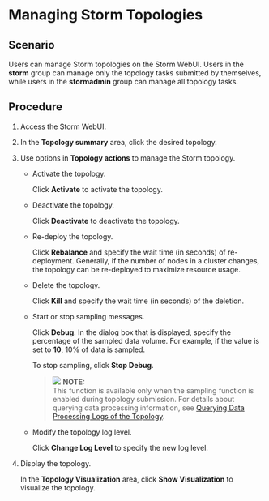 # Managing Storm Topologies<a name="EN-US_TOPIC_0125375807"></a>

## Scenario<a name="s7241a33714434c3c86a42d0b86202aa3"></a>

Users can manage Storm topologies on the Storm WebUI. Users in the  **storm**  group can manage only the topology tasks submitted by themselves, while users in the  **stormadmin**  group can manage all topology tasks.

## Procedure<a name="s302af2162d64497dbe5a25d453205456"></a>

1.  Access the Storm WebUI.
2.  In the  **Topology summary**  area, click the desired topology.
3.  Use options in  **Topology actions**  to manage the Storm topology.
    -   Activate the topology.

        Click  **Activate**  to activate the topology.

    -   Deactivate the topology.

        Click  **Deactivate**  to deactivate the topology.

    -   Re-deploy the topology.

        Click  **Rebalance**  and specify the wait time \(in seconds\) of re-deployment. Generally, if the number of nodes in a cluster changes, the topology can be re-deployed to maximize resource usage.

    -   Delete the topology.

        Click  **Kill**  and specify the wait time \(in seconds\) of the deletion.

    -   Start or stop sampling messages.

        Click  **Debug**. In the dialog box that is displayed, specify the percentage of the sampled data volume. For example, if the value is set to **10**, 10% of data is sampled.

        To stop sampling, click  **Stop Debug**.

        >![](/images/icon-note.gif) **NOTE:**   
        >This function is available only when the sampling function is enabled during topology submission. For details about querying data processing information, see  [Querying Data Processing Logs of the Topology](querying-storm-topology-logs.md#sd672b6b4584f494aa21ff0012ba38709).  

    -   Modify the topology log level.

        Click  **Change Log Level**  to specify the new log level.

4.  Display the topology.

    In the  **Topology Visualization** area, click **Show Visualization**  to visualize the topology.


